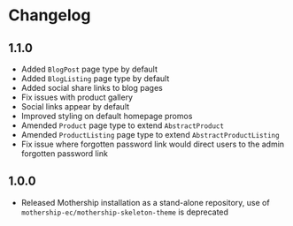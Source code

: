 # Changelog

## 1.1.0

- Added `BlogPost` page type by default
- Added `BlogListing` page type by default
- Added social share links to blog pages
- Fix issues with product gallery
- Social links appear by default
- Improved styling on default homepage promos
- Amended `Product` page type to extend `AbstractProduct`
- Amended `ProductListing` page type to extend `AbstractProductListing`
- Fix issue where forgotten password link would direct users to the admin forgotten password link

## 1.0.0

- Released Mothership installation as a stand-alone repository, use of `mothership-ec/mothership-skeleton-theme` is deprecated
